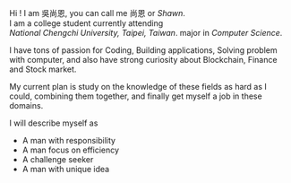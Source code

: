Hi ! I am 吳尚恩, you can call me 尚恩 or *Shawn*.  
I am a college student currently attending  
*National Chengchi University, Taipei, Taiwan*. major in *Computer Science*.  

I have tons of passion for Coding, Building applications, Solving problem with computer,
and also have strong curiosity about Blockchain, Finance and Stock market.  

My current plan is study on the knowledge of these fields as hard as  I could, combining them together, and finally get myself a job in these domains.  

I will describe myself as  
- A man with responsibility
- A man focus on efficiency
- A challenge seeker
- A man with unique idea

